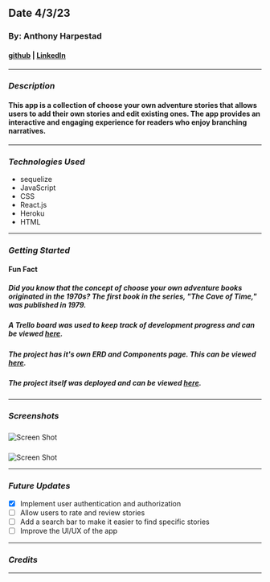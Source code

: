 ## Date 4/3/23

### By: Anthony Harpestad

#### [github](https://github.com/Anthony5321) | [LinkedIn](https://www.linkedin.com/in/anthony-harpestad-16322a257/)
***

### ***Description***

#### This app is a collection of choose your own adventure stories that allows users to add their own stories and edit existing ones. The app provides an interactive and engaging experience for readers who enjoy branching narratives.
***

### ***Technologies Used***
* sequelize
* JavaScript
* CSS
* React.js
* Heroku
* HTML
***

### ***Getting Started***

#### Fun Fact
##### Did you know that the concept of choose your own adventure books originated in the 1970s? The first book in the series, "The Cave of Time," was published in 1979.

##### A Trello board was used to keep track of development progress and can be viewed [here](https://trello.com/invite/b/fVvPuv91/ATTIf9bcb4bc8464dc40a2c49511f8793536A02893FA/campfire).

##### The project has it's own ERD and Components page. This can be viewed [here](https://lucid.app/lucidchart/031f90f4-dced-47b7-b921-b9a6a4d5ff68/edit?viewport_loc=1845%2C202%2C1539%2C1158%2C0_0&invitationId=inv_edcc9291-2213-42e9-a045-bdfe1fbc1203).
##### The project itself was deployed and can be viewed [here](https://campfire-stories.netlify.app).

***

### ***Screenshots***

##### 
![Screen Shot]()
##### 
![Screen Shot]()
***

### ***Future Updates***

- [X]  Implement user authentication and authorization
- [ ] Allow users to rate and review stories
- [ ]  Add a search bar to make it easier to find specific stories
- [ ]  Improve the UI/UX of the app
***

### ***Credits***




***